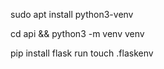 sudo apt install python3-venv

cd api && python3 -m venv venv

pip install
flask run
touch .flaskenv
